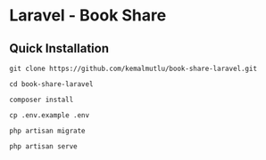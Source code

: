 # Laravel - Book Share

## Quick Installation

``` 
git clone https://github.com/kemalmutlu/book-share-laravel.git

cd book-share-laravel

composer install

cp .env.example .env

php artisan migrate 

php artisan serve
```
